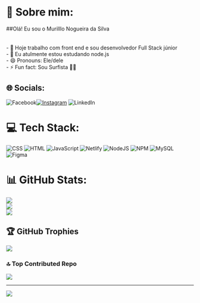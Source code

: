 # 💫 Sobre mim:
##Olá! Eu sou o Murilllo Nogueira da Silva<br><br><br>- 🔭 Hoje trabalho com front end e sou desenvolvedor Full Stack júnior<br>- 🌱 Eu atulmente estou estudando node.js<br>- 😄 Pronouns: Ele/dele<br>- ⚡ Fun fact: Sou Surfista 🏄‍♀️

## 🌐 Socials:
![Facebook](https://img.shields.io/badge/Facebook-%231877F2.svg?logo=Facebook&logoColor=white)[![Instagram](https://img.shields.io/badge/Instagram-%23E4405F.svg?logo=Instagram&logoColor=white)](https://instagram.com/muri_ns1) ![LinkedIn](https://img.shields.io/badge/LinkedIn-%230077B5.svg?logo=linkedin&logoColor=white)

# 💻 Tech Stack:
![CSS](https://img.shields.io/badge/css-%231572B6.svg?style=for-the-badge&logo=css3&logoColor=white) ![HTML](https://img.shields.io/badge/html-%23E34F26.svg?style=for-the-badge&logo=html5&logoColor=white) ![JavaScript](https://img.shields.io/badge/javascript-%23323330.svg?style=for-the-badge&logo=javascript&logoColor=%23F7DF1E) ![Netlify](https://img.shields.io/badge/netlify-%23000000.svg?style=for-the-badge&logo=netlify&logoColor=#00C7B7) ![NodeJS](https://img.shields.io/badge/node.js-6DA55F?style=for-the-badge&logo=node.js&logoColor=white) ![NPM](https://img.shields.io/badge/NPM-%23000000.svg?style=for-the-badge&logo=npm&logoColor=white) ![MySQL](https://img.shields.io/badge/mysql-%2300f.svg?style=for-the-badge&logo=mysql&logoColor=white) 	![Figma](https://img.shields.io/badge/figma-%23F24E1E.svg?style=for-the-badge&logo=figma&logoColor=white)
# 📊 GitHub Stats:
![](https://github-readme-stats.vercel.app/api?username=murillonsilva&theme=radical&hide_border=true&include_all_commits=true&count_private=true)<br/>
![](https://github-readme-streak-stats.herokuapp.com/?user=murillonsilva&theme=radical&hide_border=true)<br/>
![](https://github-readme-stats.vercel.app/api/top-langs/?username=murillonsilva&theme=radical&hide_border=true&include_all_commits=true&count_private=true&layout=compact)

## 🏆 GitHub Trophies
![](https://github-profile-trophy.vercel.app/?username=murillonsilva&theme=radical&no-frame=true&no-bg=false&margin-w=4)

### 🔝 Top Contributed Repo
![](https://github-contributor-stats.vercel.app/api?username=murillonsilva&limit=5&theme=radical&combine_all_yearly_contributions=true)

---
[![](https://visitcount.itsvg.in/api?id=murillonsilva&icon=6&color=7)](https://visitcount.itsvg.in)

<!-- Proudly created with GPRM ( https://gprm.itsvg.in ) -->
